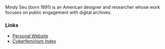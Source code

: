 Mindy Seu (born 1991) is an American designer and researcher whose work focuses on public engagement with digital archives.

### Links
* <a href="https://mindyseu.com/">Personal Website</a>
* <a href="https://cyberfeminismindex.com/">Cyberfeminism Index</a>


